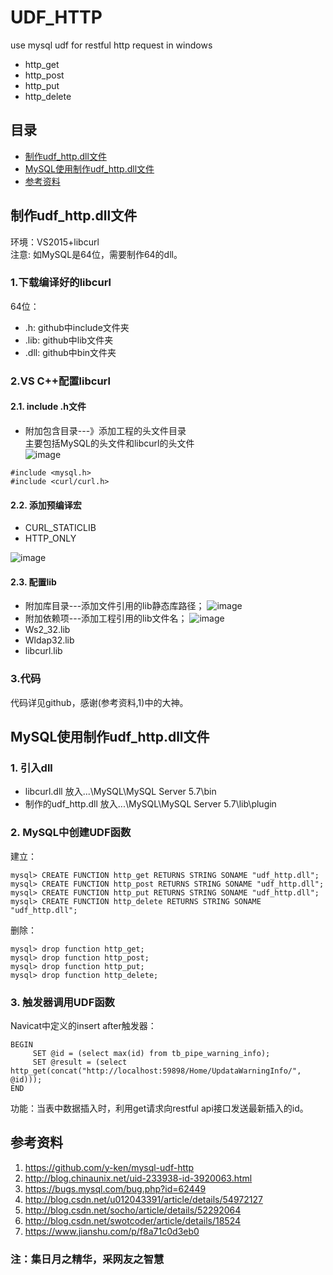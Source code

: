 # UDF_HTTP
use mysql udf for restful http request in windows
- http_get
- http_post
- http_put
- http_delete

## 目录
- [制作udf_http.dll文件](#1)
- [MySQL使用制作udf_http.dll文件](#2)
- [参考资料](#3)


## <span id = "1">制作udf_http.dll文件</span>
环境：VS2015+libcurl  
注意: 如MySQL是64位，需要制作64的dll。
### 1.下载编译好的libcurl
64位：
- .h: github中include文件夹
- .lib: github中lib文件夹
- .dll: github中bin文件夹

### 2.VS C++配置libcurl
#### 2.1. include .h文件
- 附加包含目录---》添加工程的头文件目录  
主要包括MySQL的头文件和libcurl的头文件  
![image](https://note.youdao.com/yws/public/resource/6f8422bd32256e4ba1b69c962e0a91b1/xmlnote/6A889F447F2649698120CC87413B84CD/10931)
```
#include <mysql.h>
#include <curl/curl.h>
```

#### 2.2. 添加预编译宏
- CURL_STATICLIB  
- HTTP_ONLY

![image](https://note.youdao.com/yws/public/resource/6f8422bd32256e4ba1b69c962e0a91b1/xmlnote/8C01A686152C468490BC070F04478ABE/10929)


#### 2.3. 配置lib
- 附加库目录---添加文件引用的lib静态库路径；
![image](https://note.youdao.com/yws/public/resource/6f8422bd32256e4ba1b69c962e0a91b1/xmlnote/087A084A94D5427D8BC9AC6BB36571B1/10932)
- 附加依赖项---添加工程引用的lib文件名；
![image](https://note.youdao.com/yws/public/resource/6f8422bd32256e4ba1b69c962e0a91b1/xmlnote/6092CDD6DC7341DFB2A1F2EBDC281D49/10930)
- Ws2_32.lib  
- Wldap32.lib  
- libcurl.lib    

### 3.代码
代码详见github，感谢(参考资料,1)中的大神。

## <span id = "2">MySQL使用制作udf_http.dll文件</span>
### 1. 引入dll
- libcurl.dll 放入...\MySQL\MySQL Server 5.7\bin
- 制作的udf_http.dll 放入...\MySQL\MySQL Server 5.7\lib\plugin  

### 2. MySQL中创建UDF函数
建立：
```
mysql> CREATE FUNCTION http_get RETURNS STRING SONAME "udf_http.dll";
mysql> CREATE FUNCTION http_post RETURNS STRING SONAME "udf_http.dll";
mysql> CREATE FUNCTION http_put RETURNS STRING SONAME "udf_http.dll";
mysql> CREATE FUNCTION http_delete RETURNS STRING SONAME "udf_http.dll";
```
删除：
```
mysql> drop function http_get;
mysql> drop function http_post;
mysql> drop function http_put;
mysql> drop function http_delete;
```

### 3. 触发器调用UDF函数

Navicat中定义的insert after触发器：
```
BEGIN
     SET @id = (select max(id) from tb_pipe_warning_info);
     SET @result = (select http_get(concat("http://localhost:59898/Home/UpdataWarningInfo/", @id)));
END
```
功能：当表中数据插入时，利用get请求向restful api接口发送最新插入的id。

## <span id = "3">参考资料</span>
1. https://github.com/y-ken/mysql-udf-http
2. http://blog.chinaunix.net/uid-233938-id-3920063.html  
3. https://bugs.mysql.com/bug.php?id=62449
4. http://blog.csdn.net/u012043391/article/details/54972127
5. http://blog.csdn.net/socho/article/details/52292064
6. http://blog.csdn.net/swotcoder/article/details/18524
7. https://www.jianshu.com/p/f8a71c0d3eb0

### 注：集日月之精华，采网友之智慧
